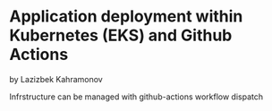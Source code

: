 # Application deployment within Kubernetes (EKS) and Github Actions

by Lazizbek Kahramonov

Infrstructure can be managed with github-actions workflow dispatch